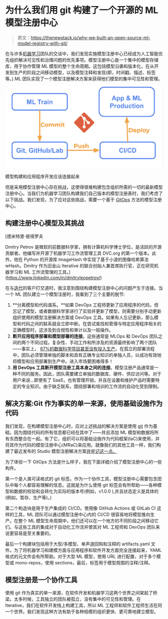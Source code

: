 # 为什么我们用 git 构建了一个开源的 ML 模型注册中心

> 原文：<https://thenewstack.io/why-we-built-an-open-source-ml-model-registry-with-git/>

在与许多[机器学习](https://thenewstack.io/category/machine-learning/)团队的交谈中，我们发现实施模型注册中心已经成为人工智能优先组织解决可见性和治理问题的优先事项。模型注册中心是一个集中的模型存储库，用于协作管理 ML 模型的整个生命周期。这包括模型沿袭和版本化，在从开发到生产的阶段之间移动模型，以及模型注释和发现(即，时间戳、描述、标签等。).ML 团队实现了一个模型注册解决方案来获得他们模型的集中可见性和管理。

![](img/5572f465b676f451f5b167831f26e297.png)

模型构建和应用程序开发应该连接起来

但是采用模型注册中心存在挑战，这使得很难构建包含组织所需的一切的最新模型注册中心。当我们为机器学习团队构建我们自己版本的模型注册表时，我们考虑了以下挑战。我们发现，为了应对这些挑战，需要一个基于 [GitOps](https://thenewstack.io/what-is-gitops-and-why-it-might-be-the-next-big-thing-for-devops/) 方法的模型注册中心。

## 构建注册中心模型及其挑战

 [德米特里·彼得罗夫

Dmitry Petrov 是微软的前数据科学家，拥有计算机科学博士学位，是活跃的开源贡献者。他编写并开源了机器学习工作流管理工具 DVC.org 的第一个版本。此外，他在 Python 的开源库 ImageHash 中实现了基于小波的图像哈希算法 wHash。Dmitry 作为旧金山 Iterative 的联合创始人兼首席执行官，正在研究机器学习和 ML 工作流管理的工具。](https://www.linkedin.com/in/dmitryleopetrov/) 

在与[迭代](https://iterative.ai/)的客户打交道时，我注意到围绕构建模型注册中心的问题产生于连接。当一个 ML 团队建立一个模型注册时，我看到了三个主要的脱节:

1.  **分离模型和代码谱系。**如果 DevOps 工程师更新了应用程序的代码，但忘记了模型，或者数据科学家进行了实验并更新了模型，则需要分别手动更新组织使用的模型注册解决方案或 DevOps 工具。如果有人忘记更新，那么模型和代码之间的联系就会立即中断。在尝试查找和管理与特定应用程序相关的正确模型时，这涉及到合规性和审计以及一般操作。
2.  **断开应用程序部署和模型部署的连接**。这些通常是 MLOps 和 DevOps 团队之间的两个不同过程。复杂性、手动工作和所涉及的资源最终影响了两个团队——事实上， [87%的数据科学项目甚至没有投入生产](https://venturebeat.com/2019/07/19/why-do-87-of-data-science-projects-never-make-it-into-production/)。在孤立的部署流程中，团队必须管理单独的脚本和具有正确专业知识的单独人员，以成功有效地将模型和应用部署到生产中。进入市场要困难得多！
3.  **用 DevOps 工具断开模型注册工具本身之间的连接**。模型注册产品通常是一种不同的服务。因此，团队需要建立单独的数据库、硬件、供应访问等。对于用户来说…即使有了 SaaS，也有管理开销，并且在设置和维护产品时需要特定的专业知识。由于缺乏联系，围绕部署和培训的工作流的自动化受到限制。

## 解决方案:Git 作为事实的单一来源，使用基础设施作为代码

我们发现，在构建模型注册中心时，应对上述挑战的解决方案是使用 [git](https://thenewstack.io/git-at-15-how-git-changed-the-way-we-code/) 作为基础，因为围绕代码的所有信息都已经在其中了——并且添加 ML 模型和数据将所有东西整合在一起。有了它，组织可以将基础设施作为代码框架(IaC)来使用，并将其作为代码的模型注册中心(MRaC)来应用。就像我们的其他工具一样，我们构建了最近发布的 Studio 模型注册解决方案[并牢记这一点。](https://iterative.ai/model-registry)

为了体验一下 GitOps 方法是什么样子，我在下面详细介绍了模型注册中心的一些构件。

第一个是人类可读格式的 git 标签。作为一个协作工具，模型注册中心需要包含团队中每个人都容易理解的信息。这就是为什么使用 git 标签会有所帮助——各种模型和数据的校验和会转化为实际的版本号(例如，v1.0.0 ),并且状态定义是具体的(例如，暂存、生产等)。)

第二个构造块是用于生产集成的 CI/CD。使用像 GitHub Actions 或 GitLab CI 这样的工具，ML 团队可以通过模型注册中心内的 CI/CD 很容易地将模型推向生产。在整个 ML 模型生命周期中，他们还可以在一个地方的不同阶段之间移动它们。与这些工具的集成对于自动化工作流并使其对 ML 工程师和 DevOps 团队来说更容易是至关重要的。

最后一个构建块包括用于大型/多模型、单声道回购和注释的 artifacts.yaml 文件。为了将机器学习和建模方面与应用程序和软件开发方面完全连接起来，YAML 格式的元文件会有所帮助。对于大型 ML 模型，使用 URL 进行配置，对于多个模型或 mono-repos，使用 sections，最后，标签用于模型周围的注释/注释。

## 模型注册是一个协作工具

使用 git 作为真实的单一来源，在软件开发和机器学习这两个世界之间架起了桥梁。太多时候，工具独立的团队被孤立，没有集中的可见性和管理。在 Iterative，我们在软件开发栈上构建工具，所以 ML 工程师和软件工程师生活在同一个世界。我们发现这种方法有助于各种规模的组织更快、更可靠地建立模型。

<svg xmlns:xlink="http://www.w3.org/1999/xlink" viewBox="0 0 68 31" version="1.1"><title>Group</title> <desc>Created with Sketch.</desc></svg>